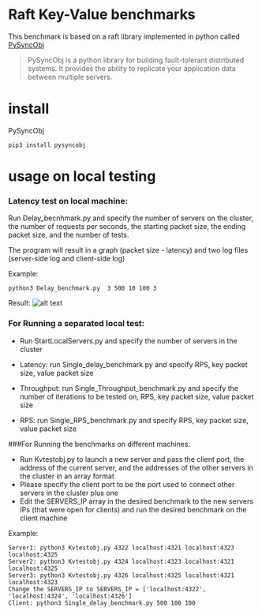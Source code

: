 # Raft Key-Value benchmarks 
This benchmark is based on a raft library implemented in python called [PySyncObj](https://github.com/bakwc/PySyncObj)

 > PySyncObj is a python library for building fault-tolerant distributed systems. It provides the ability to replicate your application data between multiple servers.
 
# install
PySyncObj
 
```
pip3 install pysyncobj
```

# usage on local testing
### Latency test on local machine:
Run Delay_becnhmark.py and specify the number of servers on the cluster, the number of requests per seconds, the starting packet size, the ending packet size, and the number of tests.

The program will result in a graph (packet size - latency) and two log files (server-side log and client-side log)

Example:
```
python3 Delay_benchmark.py  3 500 10 100 3
```
Result:
![alt text](https://i.ibb.co/q5Qgb35/Screenshot-2019-09-22-at-21-55-22.png)



### For Running a separated local test:
- Run StartLocalServers.py and specify the number of servers in the cluster
- Latency: run Single_delay_benchmark.py and specify RPS, key packet size, value packet size

- Throughput: run Single_Throughput_benchmark.py and specify the number of iterations to be tested on, RPS, key packet size, value packet size

- RPS: run Single_RPS_benchmark.py and specify RPS, key packet size, value packet size 

###For Running the benchmarks on different machines:
- Run Kvtestobj.py to launch a new server and pass the client port, the address of the current server, and the addresses of the other servers in the cluster in an array format
- Please specify the client port to be the port used to connect other servers in the cluster plus one
- Edit the SERVERS_IP array in the desired benchmark to the new servers IPs (that were open for clients) and run the desired benchmark on the client machine

Example:
```
Server1: python3 Kvtestobj.py 4322 localhost:4321 localhost:4323 localhost:4325
Server2: python3 Kvtestobj.py 4324 localhost:4323 localhost:4321 localhost:4325
Server3: python3 Kvtestobj.py 4326 localhost:4325 localhost:4321 localhost:4323
Change the SERVERS_IP to SERVERS_IP = ['localhost:4322', 'localhost:4324', 'localhost:4326']
Client: python3 Single_delay_benchmark.py 500 100 100
```
